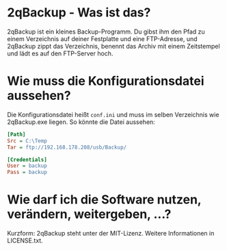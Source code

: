 # 2qBackup - Was ist das?

2qBackup ist ein kleines Backup-Programm. Du gibst ihm den Pfad zu einem Verzeichnis auf deiner Festplatte und eine FTP-Adresse, und 2qBackup zippt das Verzeichnis, benennt das Archiv mit einem Zeitstempel und lädt es auf den FTP-Server hoch.

# Wie muss die Konfigurationsdatei aussehen?

Die Konfigurationsdatei heißt `conf.ini` und muss im selben Verzeichnis wie 2qBackup.exe liegen. So könnte die Datei aussehen:

```ini
[Path]
Src = C:\Temp
Tar = ftp://192.168.178.208/usb/Backup/

[Credentials]
User = backup
Pass = backup
```

# Wie darf ich die Software nutzen, verändern, weitergeben, ...?

Kurzform: 2qBackup steht unter der MIT-Lizenz. Weitere Informationen in LICENSE.txt.
